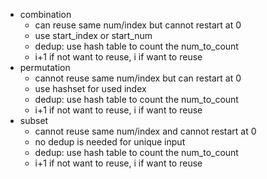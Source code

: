 * combination
  * can reuse same num/index but cannot restart at 0
  * use start_index or start_num
  * dedup: use hash table to count the num_to_count
  * i+1 if not want to reuse, i if want to reuse
* permutation
  * cannot reuse same num/index but can restart at 0
  * use hashset for used index
  * dedup: use hash table to count the num_to_count
  * i+1 if not want to reuse, i if want to reuse
* subset
  * cannot reuse same num/index and cannot restart at 0
  * no dedup is needed for unique input
  * dedup: use hash table to count the num_to_count
  * i+1 if not want to reuse, i if want to reuse